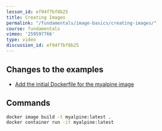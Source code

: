 ```yaml
---
lesson_id: ef94f7bf8b25
title: Creating Images
permalink: "/fundamentals/image-basics/creating-images/"
course: fundamentals
vimeo: '259597766'
type: video
discussion_id: ef94f7bf8b25
---
```


## Changes to the examples
* [Add the initial Dockerfile for the myalpine image](https://github.com/learndocker/docker_examples/commit/84cab07)

## Commands
```sh
docker image build -t myalpine:latest .
docker container run -it myalpine:latest
```
